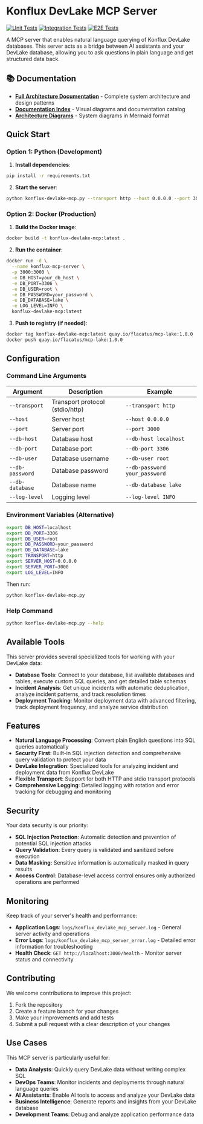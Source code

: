 # Konflux DevLake MCP Server

[![Unit Tests](https://github.com/konflux-ci/konflux-devlake-mcp/actions/workflows/unit.yaml/badge.svg)](https://github.com/konflux-ci/konflux-devlake-mcp/actions/workflows/unit.yaml)
[![Integration Tests](https://github.com/konflux-ci/konflux-devlake-mcp/actions/workflows/integration.yaml/badge.svg)](https://github.com/konflux-ci/konflux-devlake-mcp/actions/workflows/integration.yaml)
[![E2E Tests](https://github.com/konflux-ci/konflux-devlake-mcp/actions/workflows/e2e.yaml/badge.svg)](https://github.com/konflux-ci/konflux-devlake-mcp/actions/workflows/e2e.yaml)

A MCP server that enables natural language querying of Konflux DevLake databases. This server acts as a bridge between AI assistants and your DevLake database, allowing you to ask questions in plain language and get structured data back.

## 📚 Documentation

- **[Full Architecture Documentation](./docs/ARCHITECTURE.md)** - Complete system architecture and design patterns
- **[Documentation Index](./docs/README.md)** - Visual diagrams and documentation catalog
- **[Architecture Diagrams](./docs/)** - System diagrams in Mermaid format

## Quick Start

### Option 1: Python (Development)

1. **Install dependencies**:
```bash
pip install -r requirements.txt
```

2. **Start the server**:

```bash
python konflux-devlake-mcp.py --transport http --host 0.0.0.0 --port 3000 --db-host localhost --db-port 3306 --db-user root --db-password password --db-database lake
```

### Option 2: Docker (Production)

1. **Build the Docker image**:
```bash
docker build -t konflux-devlake-mcp:latest .
```

2. **Run the container**:
```bash
docker run -d \
  --name konflux-mcp-server \
  -p 3000:3000 \
  -e DB_HOST=your_db_host \
  -e DB_PORT=3306 \
  -e DB_USER=root \
  -e DB_PASSWORD=your_password \
  -e DB_DATABASE=lake \
  -e LOG_LEVEL=INFO \
  konflux-devlake-mcp:latest
```

3. **Push to registry (if needed)**:
```bash
docker tag konflux-devlake-mcp:latest quay.io/flacatus/mcp-lake:1.0.0
docker push quay.io/flacatus/mcp-lake:1.0.0
```

## Configuration

### Command Line Arguments

| Argument | Description | Example |
|----------|-------------|---------|
| `--transport` | Transport protocol (stdio/http) | `--transport http` |
| `--host` | Server host | `--host 0.0.0.0` |
| `--port` | Server port | `--port 3000` |
| `--db-host` | Database host | `--db-host localhost` |
| `--db-port` | Database port | `--db-port 3306` |
| `--db-user` | Database username | `--db-user root` |
| `--db-password` | Database password | `--db-password your_password` |
| `--db-database` | Database name | `--db-database lake` |
| `--log-level` | Logging level | `--log-level INFO` |

### Environment Variables (Alternative)

```bash
export DB_HOST=localhost
export DB_PORT=3306
export DB_USER=root
export DB_PASSWORD=your_password
export DB_DATABASE=lake
export TRANSPORT=http
export SERVER_HOST=0.0.0.0
export SERVER_PORT=3000
export LOG_LEVEL=INFO
```

Then run:
```bash
python konflux-devlake-mcp.py
```

### Help Command
```bash
python konflux-devlake-mcp.py --help
```

## Available Tools

This server provides several specialized tools for working with your DevLake data:

- **Database Tools**: Connect to your database, list available databases and tables, execute custom SQL queries, and get detailed table schemas
- **Incident Analysis**: Get unique incidents with automatic deduplication, analyze incident patterns, and track resolution times
- **Deployment Tracking**: Monitor deployment data with advanced filtering, track deployment frequency, and analyze service distribution

## Features

- **Natural Language Processing**: Convert plain English questions into SQL queries automatically
- **Security First**: Built-in SQL injection detection and comprehensive query validation to protect your data
- **DevLake Integration**: Specialized tools for analyzing incident and deployment data from Konflux DevLake
- **Flexible Transport**: Support for both HTTP and stdio transport protocols
- **Comprehensive Logging**: Detailed logging with rotation and error tracking for debugging and monitoring

## Security

Your data security is our priority:

- **SQL Injection Protection**: Automatic detection and prevention of potential SQL injection attacks
- **Query Validation**: Every query is validated and sanitized before execution
- **Data Masking**: Sensitive information is automatically masked in query results
- **Access Control**: Database-level access control ensures only authorized operations are performed

## Monitoring

Keep track of your server's health and performance:

- **Application Logs**: `logs/konflux_devlake_mcp_server.log` - General server activity and operations
- **Error Logs**: `logs/konflux_devlake_mcp_server_error.log` - Detailed error information for troubleshooting
- **Health Check**: `GET http://localhost:3000/health` - Monitor server status and connectivity

## Contributing

We welcome contributions to improve this project:

1. Fork the repository
2. Create a feature branch for your changes
3. Make your improvements and add tests
4. Submit a pull request with a clear description of your changes

## Use Cases

This MCP server is particularly useful for:

- **Data Analysts**: Quickly query DevLake data without writing complex SQL
- **DevOps Teams**: Monitor incidents and deployments through natural language queries
- **AI Assistants**: Enable AI tools to access and analyze your DevLake data
- **Business Intelligence**: Generate reports and insights from your DevLake database
- **Development Teams**: Debug and analyze application performance data 